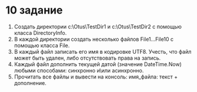 # 10 задание 
1. Создать директории c:\Otus\TestDir1 и c:\Otus\TestDir2 с помощью класса DirectoryInfo.
2. В каждой директории создать несколько файлов File1...File10 с помощью класса File.
3. В каждый файл записать его имя в кодировке UTF8. Учесть, что файл может быть удален, либо отсутствовать права на запись.
4. Каждый файл дополнить текущей датой (значение DateTime.Now) любыми способами: синхронно и\или асинхронно.
5. Прочитать все файлы и вывести на консоль: имя_файла: текст + дополнение.